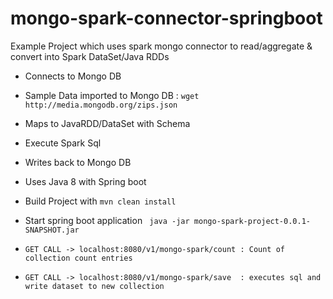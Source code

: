 # mongo-spark-connector-springboot
Example Project which uses spark mongo connector to read/aggregate & convert into Spark DataSet/Java RDDs

- Connects to Mongo DB
- Sample Data imported to Mongo DB : ```wget http://media.mongodb.org/zips.json```
- Maps to JavaRDD/DataSet with Schema
- Execute Spark Sql
- Writes back to Mongo DB
- Uses Java 8 with Spring boot


- Build Project with 
``` mvn clean install ```

- Start spring boot application 
``` java -jar mongo-spark-project-0.0.1-SNAPSHOT.jar```



- ``` GET CALL -> localhost:8080/v1/mongo-spark/count : Count of collection count entries ```
- ``` GET CALL -> localhost:8080/v1/mongo-spark/save  : executes sql and write dataset to new collection ```


